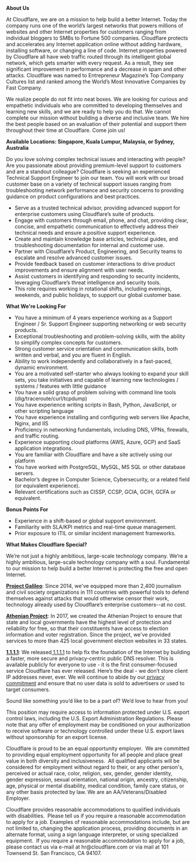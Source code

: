 <div class="content-intro">
	<div><strong>About Us</strong></div>
	<div>
		<p>At Cloudflare, we are on a mission to help build a better Internet. Today the company runs one of the world’s largest networks that powers millions of websites and other Internet properties for customers ranging from individual bloggers to SMBs to Fortune 500 companies. Cloudflare protects and accelerates any Internet application online without adding hardware, installing software, or changing a line of code. Internet properties powered by Cloudflare all have web traffic routed through its intelligent global network, which gets smarter with every request. As a result, they see significant improvement in performance and a decrease in spam and other attacks. Cloudflare was named to Entrepreneur Magazine’s Top Company Cultures list and ranked among the World’s Most Innovative Companies by Fast Company.&nbsp;</p>
		<p><span style="font-weight: 400;">We realize people do not fit into neat boxes. We are looking for curious and empathetic individuals who are committed to developing themselves and learning new skills, and we are ready to help you do that. We cannot complete our mission without building a diverse and inclusive team. We hire the best people based on an evaluation of their potential and support them throughout their time at Cloudflare. Come join us!&nbsp;</span></p>
	</div>
</div>
<p><strong>Available Locations: Singapore, Kuala Lumpur, Malaysia, or Sydney, Australia</strong></p>
<p>Do you love solving complex technical issues and interacting with people? Are you passionate about providing premium-level support to customers and are a standout colleague? Cloudflare is seeking an experienced Technical Support Engineer to join our team. You will work with our broad customer base on a variety of technical support issues ranging from troubleshooting network performance and security concerns to providing guidance on product configurations and best practices.</p>
<ul>
	<li>Serve as a trusted technical advisor, providing advanced support for enterprise customers using Cloudflare’s suite of products.</li>
	<li>Engage with customers through email, phone, and chat, providing clear, concise, and empathetic communication to effectively address their technical needs and ensure a positive support experience.</li>
	<li>Create and maintain knowledge base articles, technical guides, and troubleshooting documentation for internal and customer use.</li>
	<li>Partner with Cloudflare’s Product, Engineering, and Security teams to escalate and resolve advanced customer issues.</li>
	<li>Provide feedback based on customer interactions to drive product improvements and ensure alignment with user needs.</li>
	<li>Assist customers in identifying and responding to security incidents, leveraging Cloudflare’s threat intelligence and security tools.</li>
	<li>This role requires working in rotational shifts, including evenings, weekends, and public holidays, to support our global customer base.</li>
</ul>
<p><strong>What We're Looking For</strong></p>
<ul>
	<li>You have a minimum of 4 years experience working as a Support Engineer / Sr. Support Engineer supporting networking or web security products.</li>
	<li>Exceptional troubleshooting and problem-solving skills, with the ability to simplify complex concepts for customers.</li>
	<li>Strong customer service orientation and communication skills, both written and verbal, and you are fluent in English.</li>
	<li>Ability to work independently and collaboratively in a fast-paced, dynamic environment.</li>
	<li>You are a motivated self-starter who always looking to expand your skill sets, you take initiatives and capable of learning new technologies / systems / features with little guidance</li>
	<li>You have a solid grasp of problem solving with command line tools (dig/traceroute/curl/tcpdump)</li>
	<li>You have experience writing scripts in Bash, Python, JavaScript, or other scripting language</li>
	<li>You have experience installing and configuring web servers like Apache, Nginx, and IIS</li>
	<li>Proficiency in networking fundamentals, including DNS, VPNs, firewalls, and traffic routing.</li>
	<li>Experience supporting cloud platforms (AWS, Azure, GCP) and SaaS application integrations.</li>
	<li>You are familiar with Cloudflare and have a site actively using our platform</li>
	<li>You have worked with PostgreSQL, MySQL, MS SQL or other database servers.</li>
	<li>Bachelor’s degree in Computer Science, Cybersecurity, or a related field (or equivalent experience).</li>
	<li>Relevant certifications such as CISSP, CCSP, GCIA, GCIH, GCFA or equivalent.</li>
</ul>
<p><strong>Bonus Points For</strong></p>
<ul>
	<li>Experience in a shift-based or global support environment.</li>
	<li>Familiarity with SLA/KPI metrics and real-time queue management.</li>
	<li>Prior exposure to ITIL or similar incident management frameworks.</li>
</ul>
<div class="content-conclusion">
	<p><strong>What Makes Cloudflare Special?</strong></p>
	<p><span style="font-weight: 400;">We’re not just a highly ambitious, large-scale technology company. We’re a highly ambitious, large-scale technology company with a soul. Fundamental to our mission to help build a better Internet is protecting the free and open Internet.</span></p>
	<p><a href="https://blog.cloudflare.com/protecting-free-expression-online/"><strong>Project Galileo</strong></a><span style="font-weight: 400;">: Since 2014, we've equipped more than 2,400 journalism and civil society organizations in 111 countries with powerful tools to defend themselves against attacks that would otherwise censor their work, technology already used by Cloudflare’s enterprise customers--at no cost.</span></p>
	<p><strong><a href="https://www.cloudflare.com/athenian/">Athenian Project</a></strong><span style="font-weight: 400;">: In 2017, we created the Athenian Project to ensure that state and local governments have the highest level of protection and reliability for free, so that their constituents have access to election information and voter registration. Since the project, we've provided services to more than 425 local government election websites in 33 states.</span></p>
	<p><a href="https://1.1.1.1/"><strong>1.1.1.1</strong></a><span style="font-weight: 400;">: We released</span><a href="https://1.1.1.1/"> <span style="font-weight: 400;">1.1.1.1</span></a><span style="font-weight: 400;"> to help fix the foundation of the Internet by building a faster, more secure and privacy-centric public DNS resolver. This is available publicly for everyone to use - it is the first consumer-focused service Cloudflare has ever released. Here’s the deal - we don’t store client IP addresses never, ever. We will continue to abide by our</span><a href="https://developers.cloudflare.com/1.1.1.1/privacy/public-dns-resolver"> privacy commitment</a><span style="font-weight: 400;"> and ensure that no user data is sold to advertisers or used to target consumers.</span></p>
	<p><span style="font-weight: 400;">Sound like something you’d like to be a part of? We’d love to hear from you!</span></p>
	<p><span style="font-weight: 400;">This position may require access to information protected under U.S. export control laws, including the U.S. Export Administration Regulations. Please note that any offer of employment may be conditioned on your authorization to receive software or technology controlled under these U.S. export laws without sponsorship for an export license.</span></p>
	<p><span style="font-weight: 400;">Cloudflare is proud to be an equal opportunity employer. &nbsp;We are committed to providing equal employment opportunity for all people and place great value in both diversity and inclusiveness. &nbsp;All qualified applicants will be considered for employment without regard to their, or any other person's, perceived or actual</span> <span style="font-weight: 400;">race, color, religion, sex, gender, gender identity, gender expression, sexual orientation, national origin, ancestry, citizenship, age, physical or mental disability, medical condition, family care status, or any other basis protected by law. </span><span style="font-weight: 400;">We are an AA/Veterans/Disabled Employer.</span></p>
	<p><span style="font-weight: 400;">Cloudflare provides reasonable accommodations to qualified individuals with disabilities. &nbsp;Please tell us if you require a reasonable accommodation to apply for a job. Examples of reasonable accommodations include, but are not limited to, changing the application process, providing documents in an alternate format, using a sign language interpreter, or using specialized equipment. &nbsp;If you require a reasonable accommodation to apply for a job, please contact us via e-mail at </span><span style="font-weight: 400;">hr@cloudflare.com</span><span style="font-weight: 400;"> or via mail at 101 Townsend St. San Francisco, CA 94107.</span></p>
</div>